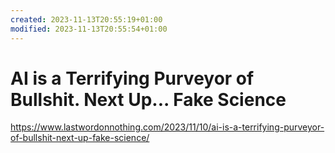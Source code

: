 ```yaml
---
created: 2023-11-13T20:55:19+01:00
modified: 2023-11-13T20:55:54+01:00
---
```


# AI is a Terrifying Purveyor of Bullshit. Next Up... Fake Science

<https://www.lastwordonnothing.com/2023/11/10/ai-is-a-terrifying-purveyor-of-bullshit-next-up-fake-science/>
